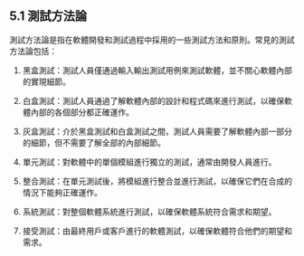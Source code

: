 ## 5.1 測試方法論

測試方法論是指在軟體開發和測試過程中採用的一些測試方法和原則。常見的測試方法論包括：

1. 黑盒測試：測試人員僅通過輸入輸出測試用例來測試軟體，並不關心軟體內部的實現細節。

2. 白盒測試：測試人員通過了解軟體內部的設計和程式碼來進行測試，以確保軟體內部的各個部分都正確運作。

3. 灰盒測試：介於黑盒測試和白盒測試之間，測試人員需要了解軟體內部一部分的細節，但不需要了解全部的內部細節。

4. 單元測試：對軟體中的單個模組進行獨立的測試，通常由開發人員進行。

5. 整合測試：在單元測試後，將模組進行整合並進行測試，以確保它們在合成的情況下能夠正確運作。

6. 系統測試：對整個軟體系統進行測試，以確保軟體系統符合需求和期望。

7. 接受測試：由最終用戶或客戶進行的軟體測試，以確保軟體符合他們的期望和需求。